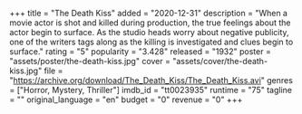 +++
title = "The Death Kiss"
added = "2020-12-31"
description = "When a movie actor is shot and killed during production, the true feelings about the actor begin to surface. As the studio heads worry about negative publicity, one of the writers tags along as the killing is investigated and clues begin to surface."
rating = "5"
popularity = "3.428"
released = "1932"
poster = "assets/poster/the-death-kiss.jpg"
cover = "assets/cover/the-death-kiss.jpg"
file = "https://archive.org/download/The_Death_Kiss/The_Death_Kiss.avi"
genres = ["Horror, Mystery, Thriller"]
imdb_id = "tt0023935"
runtime = "75"
tagline = ""
original_language = "en"
budget = "0"
revenue = "0"
+++
